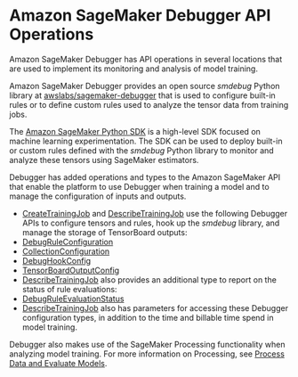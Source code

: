 # Amazon SageMaker Debugger API Operations<a name="debugger-apis"></a>

Amazon SageMaker Debugger has API operations in several locations that are used to implement its monitoring and analysis of model training\.

Amazon SageMaker Debugger provides an open source *smdebug* Python library at [awslabs/sagemaker\-debugger](https://github.com/awslabs/sagemaker-debugger/tree/master/smdebug) that is used to configure built\-in rules or to define custom rules used to analyze the tensor data from training jobs\.

The [Amazon SageMaker Python SDK](https://sagemaker.readthedocs.io/en/stable/) is a high\-level SDK focused on machine learning experimentation\. The SDK can be used to deploy built\-in or custom rules defined with the *smdebug* Python library to monitor and analyze these tensors using SageMaker estimators\.

Debugger has added operations and types to the Amazon SageMaker API that enable the platform to use Debugger when training a model and to manage the configuration of inputs and outputs\. 
+  [ CreateTrainingJob](https://docs.aws.amazon.com/sagemaker/latest/APIReference/API_CreateTrainingJob.html) and [ DescribeTrainingJob](https://docs.aws.amazon.com/sagemaker/latest/APIReference/API_DescribeTrainingJob.html) use the following Debugger APIs to configure tensors and rules, hook up the *smdebug* library, and manage the storage of TensorBoard outputs:
  +  [ DebugRuleConfiguration](https://docs.aws.amazon.com/sagemaker/latest/APIReference/API_DebugRuleConfiguration.html)
  +  [ CollectionConfiguration](https://docs.aws.amazon.com/sagemaker/latest/APIReference/API_CollectionConfiguration.html)
  +  [ DebugHookConfig](https://docs.aws.amazon.com/sagemaker/latest/APIReference/API_DebugHookConfig.html)
  +  [ TensorBoardOutputConfig](https://docs.aws.amazon.com/sagemaker/latest/APIReference/API_TensorBoardOutputConfig.html)
+  [ DescribeTrainingJob](https://docs.aws.amazon.com/sagemaker/latest/APIReference/API_DescribeTrainingJob.html) also provides an additional type to report on the status of rule evaluations: 
  +  [ DebugRuleEvaluationStatus](https://docs.aws.amazon.com/sagemaker/latest/APIReference/API_DebugRuleEvaluationStatus.html)
+ [DescribeTrainingJob](https://docs.aws.amazon.com/sagemaker/latest/APIReference/API_DescribeTrainingJob.html) also has parameters for accessing these Debugger configuration types, in addition to the time and billable time spend in model training\.

Debugger also makes use of the SageMaker Processing functionality when analyzing model training\. For more information on Processing, see [Process Data and Evaluate Models](processing-job.md)\.